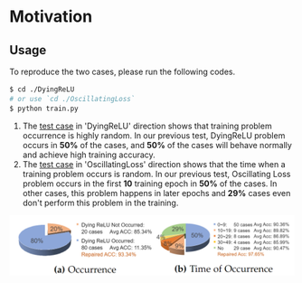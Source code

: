 # Motivation

## Usage

To reproduce the two cases, please run the following codes.

```bash
$ cd ./DyingReLU
# or use `cd ./OscillatingLoss`
$ python train.py
```

1. The [test case](./DyingReLU/train.py) in 'DyingReLU' direction shows that training problem occurrence is highly random. In our previous test, DyingReLU problem occurs in **50%** of the cases, and **50%** of the cases will behave normally and achieve high training accuracy.
2. The [test case](./OscillatingLoss/train.py) in 'OscillatingLoss' direction shows that the time when a training problem occurs is random. In our previous test, Oscillating Loss problem occurs in the first **10** training epoch in **50%** of the cases. In other cases, this problem happens in later epochs and **29%** cases even don't perform this problem in the training.
   
![avatar](https://github.com/shiningrain/tmpfigure/blob/master/TDSC/Figure1.png)